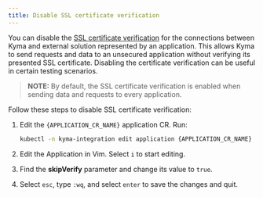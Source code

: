 ```yaml
---
title: Disable SSL certificate verification
---
```


You can disable the [SSL certificate verification](../../01-overview/main-areas/application-connectivity/ac-04-security.md#ssl-certificate-verification) for the connections between Kyma and external solution represented by an application. This allows Kyma to send requests and data to an unsecured application without verifying its presented SSL certificate. Disabling the certificate verification can be useful in certain testing scenarios.

>**NOTE:** By default, the SSL certificate verification is enabled when sending data and requests to every application.

Follow these steps to disable SSL certificate verification:

1. Edit the `{APPLICATION_CR_NAME}` application CR. Run:

   ```bash
   kubectl -n kyma-integration edit application {APPLICATION_CR_NAME}
   ```

2. Edit the Application in Vim. Select `i` to start editing.
3. Find the **skipVerify** parameter and change its value to `true`.
4. Select `esc`, type `:wq`, and select `enter` to save the changes and quit.
